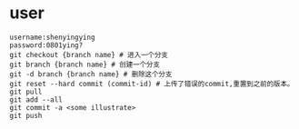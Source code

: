# user
  
    username:shenyingying 
    password:0801ying?
    git checkout {branch name} # 进入一个分支
    git branch {branch name} # 创建一个分支
    git -d branch {branch name} # 删除这个分支
    git reset --hard commit (commit-id) # 上传了错误的commit,重置到之前的版本。
    git pull 
    git add --all
    git commit -a <some illustrate>
    git push 
